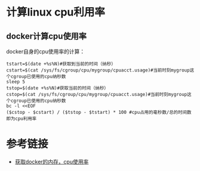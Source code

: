 # 计算linux cpu利用率

## docker计算cpu使用率

docker自身的cpu使用率的计算：

```
tstart=$(date +%s%N)#获取到当前的时间（纳秒）
cstart=$(cat /sys/fs/cgroup/cpu/mygroup/cpuacct.usage)#当前时刻mygroup这个cgroup已使用的cpu纳秒数
sleep 5
tstop=$(date +%s%N)#获取当前的时间（纳秒）
cstop=$(cat /sys/fs/cgroup/cpu/mygroup/cpuacct.usage)#当前时刻mygroup这个cgroup已使用的cpu纳秒数
bc -l <<EOF
($cstop - $cstart) / ($tstop - $tstart) * 100 #cpu占用的毫秒数/总的时间数即为cpu利用率
```


# 参考链接

- [获取docker的内存，cpu使用率](https://www.cnblogs.com/my_life/articles/14945409.html)
